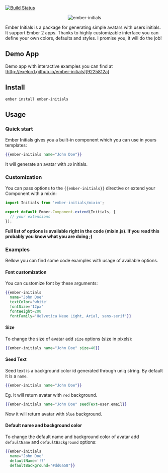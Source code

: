 [![Build Status](https://travis-ci.org/Exelord/ember-initials.svg?branch=master)](https://travis-ci.org/Exelord/ember-initials)

<p align="center">
  <img src="https://raw.githubusercontent.com/Exelord/ember-initials/master/ember-initials.png" alt="ember-initials"/>
</p>

Ember Initials is a package for generating simple avatars with users initials. It support Ember 2 apps. Thanks to highly customizable interface you can define your own colors, defaults and styles. I promise you, it will do the job!

## Demo App
Demo app with interactive examples you can find at [http://exelord.github.io/ember-initials][9225812a]

[9225812a]: http://exelord.github.io/ember-initials/ "Ember Initials Demo App"

## Install
`ember install ember-initials`

## Usage

### Quick start
Ember Initials gives you a built-in component which you can use in yours templates:

```hbs
{{ember-initials name="John Doe"}}
```

It will generate an avatar with `JD` initials.

### Customization
You can pass options to the `{{ember-initials}}` directive or extend your Component with a mixin:

```js
import Initials from 'ember-initials/mixin';

export default Ember.Component.extend(Initials, {
  // your extensions
});
```
**Full list of options is available right in the code (mixin.js). If you read this probably you know what you are doing ;)**


### Examples
Bellow you can find some code examples with usage of available options.

#### Font customization
You can customize font by these arguments:
``` hbs
{{ember-initials
  name="John Doe"
  textColor='white'
  fontSize='12px'
  fontWeight=200
  fontFamily='Helvetica Neue Light, Arial, sans-serif'}}
```

#### Size
To change the size of avatar add `size` options (size in pixels):
```hbs
{{ember-initials name="John Doe" size=40}}
```

#### Seed Text
Seed text is a background color id generated through uniq string. By default it is a `name`.

```hbs
{{ember-initials name="John Doe"}}
```
Eg. It will return avatar with `red` background.

```hbs
{{ember-initials name="John Doe" seedText=user.email}}
```
Now it will return avatar with `blue` background.

#### Default name and background color
To change the default name and background color of avatar add `defaultName` and `defaultBackground` options:

```hbs
{{ember-initials
  name="John Doe"
  defaultName='!?'
  defaultBackground="#dd6a58"}}
```
